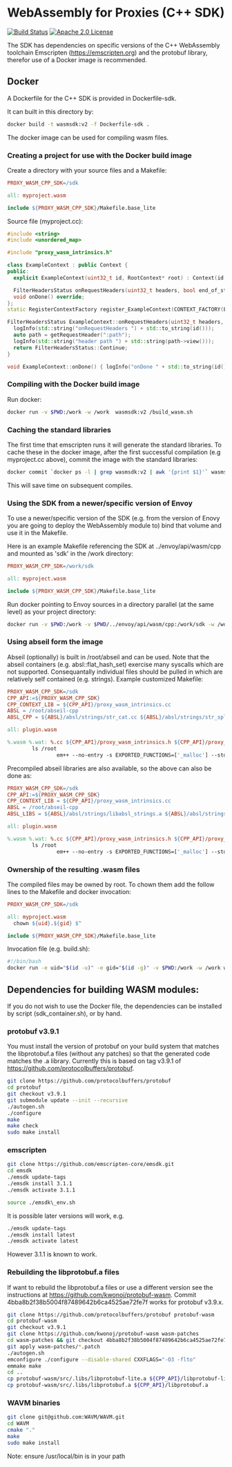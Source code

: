 # WebAssembly for Proxies (C++ SDK)

[![Build Status][build-badge]][build-link]
[![Apache 2.0 License][license-badge]][license-link]

The SDK has dependencies on specific versions of the C++ WebAssembly toolchain Emscripten (https://emscripten.org) and the protobuf library, therefor use of a Docker image is recommended.

## Docker

A Dockerfile for the C++ SDK is provided in Dockerfile-sdk.

It can built in this directory by:

```bash
docker build -t wasmsdk:v2 -f Dockerfile-sdk .
```

The docker image can be used for compiling wasm files.

### Creating a project for use with the Docker build image

Create a directory with your source files and a Makefile:

```makefile
PROXY_WASM_CPP_SDK=/sdk

all: myproject.wasm

include ${PROXY_WASM_CPP_SDK}/Makefile.base_lite
```

Source file (myproject.cc):

```c++
#include <string>
#include <unordered_map>

#include "proxy_wasm_intrinsics.h"

class ExampleContext : public Context {
public:
  explicit ExampleContext(uint32_t id, RootContext* root) : Context(id, root) {}

  FilterHeadersStatus onRequestHeaders(uint32_t headers, bool end_of_stream) override;
  void onDone() override;
};
static RegisterContextFactory register_ExampleContext(CONTEXT_FACTORY(ExampleContext));

FilterHeadersStatus ExampleContext::onRequestHeaders(uint32_t headers, bool end_of_stream) {
  logInfo(std::string("onRequestHeaders ") + std::to_string(id()));
  auto path = getRequestHeader(":path");
  logInfo(std::string("header path ") + std::string(path->view()));
  return FilterHeadersStatus::Continue;
}

void ExampleContext::onDone() { logInfo("onDone " + std::to_string(id())); }
```

### Compiling with the Docker build image

Run docker:

```bash
docker run -v $PWD:/work -w /work  wasmsdk:v2 /build_wasm.sh
```

### Caching the standard libraries

The first time that emscripten runs it will generate the standard libraries.  To cache these in the docker image,
after the first successful compilation (e.g myproject.cc above), commit the image with the standard libraries:

```bash
docker commit `docker ps -l | grep wasmsdk:v2 | awk '{print $1}'` wasmsdk:v2
```

This will save time on subsequent compiles.

### Using the SDK from a newer/specific version of Envoy

To use a newer/specific version of the SDK (e.g. from the version of Enovy you are going to deploy the WebAssembly module to) bind that volume and use it in the Makefile.

Here is an example Makefile referencing the SDK at ../envoy/api/wasm/cpp and mounted as 'sdk' in the /work directory:

```makefile
PROXY_WASM_CPP_SDK=/work/sdk

all: myproject.wasm

include ${PROXY_WASM_CPP_SDK}/Makefile.base_lite
```

Run docker pointing to Envoy sources in a directory parallel (at the same level) as your project directory:

```bash
docker run -v $PWD:/work -v $PWD/../envoy/api/wasm/cpp:/work/sdk -w /work  wasmsdk:v2 bash /build_wasm.sh
```

### Using abseil form the image

Abseil (optionally) is built in /root/abseil and can be used. Note that the abseil containers (e.g. absl::flat\_hash\_set) exercise many syscalls which are not supported. Consequantally individual files should be pulled in which are relatively self contained (e.g. strings). Example customized Makefile:

```makefile
PROXY_WASM_CPP_SDK=/sdk
CPP_API:=${PROXY_WASM_CPP_SDK}
CPP_CONTEXT_LIB = ${CPP_API}/proxy_wasm_intrinsics.cc
ABSL = /root/abseil-cpp
ABSL_CPP = ${ABSL}/absl/strings/str_cat.cc ${ABSL}/absl/strings/str_split.cc ${ABSL}/absl/strings/numbers.cc ${ABSL}/absl/strings/ascii.cc

all: plugin.wasm

%.wasm %.wat: %.cc ${CPP_API}/proxy_wasm_intrinsics.h ${CPP_API}/proxy_wasm_enums.h ${CPP_API}/proxy_wasm_externs.h ${CPP_API}/proxy_wasm_api.h ${CPP_API}/proxy_wasm_intrinsics.js ${CPP_CONTEXT_LIB}
        ls /root
                em++ --no-entry -s EXPORTED_FUNCTIONS=['_malloc'] --std=c++17 -O3 -flto -I${CPP_API} -I${CPP_API}/google/protobuf -I/usr/local/include -I${ABSL} --js-library ${CPP_API}/proxy_wasm_intrinsics.js ${ABSL_CPP} $*.cc ${CPP_API}/proxy_wasm_intrinsics.pb.cc ${CPP_CONTEXT_LIB} ${CPP_API}/libprotobuf.a -o $*.wasm
```

Precompiled abseil libraries are also available, so the above can also be done as:

```makefile
PROXY_WASM_CPP_SDK=/sdk
CPP_API:=${PROXY_WASM_CPP_SDK}
CPP_CONTEXT_LIB = ${CPP_API}/proxy_wasm_intrinsics.cc
ABSL = /root/abseil-cpp
ABSL_LIBS = ${ABSL}/absl/strings/libabsl_strings.a ${ABSL}/absl/strings/libabsl_strings_internal.a  ${ABSL}/absl/strings/libabsl_str_format_internal.a

all: plugin.wasm

%.wasm %.wat: %.cc ${CPP_API}/proxy_wasm_intrinsics.h ${CPP_API}/proxy_wasm_enums.h ${CPP_API}/proxy_wasm_externs.h ${CPP_API}/proxy_wasm_api.h ${CPP_API}/proxy_wasm_intrinsics.js ${CPP_CONTEXT_LIB}
        ls /root
                em++ --no-entry -s EXPORTED_FUNCTIONS=['_malloc'] --std=c++17 -O3 -flto -I${CPP_API} -I${CPP_API}/google/protobuf -I/usr/local/include -I${ABSL} --js-library ${CPP_API}/proxy_wasm_intrinsics.js  $*.cc ${CPP_API}/proxy_wasm_intrinsics.pb.cc ${CPP_CONTEXT_LIB} ${CPP_API}/libprotobuf.a ${ABSL_LIBS} -o $*.wasm
```

### Ownership of the resulting .wasm files

The compiled files may be owned by root.  To chown them add the follow lines to the Makefile and docker invocation:

```makefile
PROXY_WASM_CPP_SDK=/sdk

all: myproject.wasm
  chown ${uid}.${gid} $^

include ${PROXY_WASM_CPP_SDK}/Makefile.base_lite
```

Invocation file (e.g. build.sh):

```bash
#!/bin/bash
docker run -e uid="$(id -u)" -e gid="$(id -g)" -v $PWD:/work -w /work wasmsdk:v2 /build_wasm.sh
```

## Dependencies for building WASM modules:

If you do not wish to use the Docker file, the dependencies can be installed by script (sdk\_container.sh), or by hand.

### protobuf v3.9.1

You must install the version of protobuf on your build system that matches the libprotobuf.a files (without any patches) so that the generated code matches the .a library.  Currently this is based on tag v3.9.1 of https://github.com/protocolbuffers/protobuf.

```bash
git clone https://github.com/protocolbuffers/protobuf
cd protobuf
git checkout v3.9.1
git submodule update --init --recursive
./autogen.sh
./configure
make
make check
sudo make install
```

### emscripten

```bash
git clone https://github.com/emscripten-core/emsdk.git
cd emsdk
./emsdk update-tags
./emsdk install 3.1.1
./emsdk activate 3.1.1

source ./emsdk\_env.sh
```

It is possible later versions will work, e.g.

```bash
./emsdk update-tags
./emsdk install latest
./emsdk activate latest
```

However 3.1.1 is known to work.

### Rebuilding the libprotobuf.a files

If want to rebuild the libprotobuf.a files or use a different version see the instructions at https://github.com/kwonoj/protobuf-wasm. Commit 4bba8b2f38b5004f87489642b6ca4525ae72fe7f works for protobuf v3.9.x.

```bash
git clone https://github.com/protocolbuffers/protobuf protobuf-wasm
cd protobuf-wasm
git checkout v3.9.1
git clone https://github.com/kwonoj/protobuf-wasm wasm-patches
cd wasm-patches && git checkout 4bba8b2f38b5004f87489642b6ca4525ae72fe7f && cd ..
git apply wasm-patches/*.patch
./autogen.sh
emconfigure ./configure --disable-shared CXXFLAGS="-O3 -flto"
emmake make
cd ..
cp protobuf-wasm/src/.libs/libprotobuf-lite.a ${CPP_API}/libprotobuf-lite.a
cp protobuf-wasm/src/.libs/libprotobuf.a ${CPP_API}/libprotobuf.a
```

### WAVM binaries

```bash
git clone git@github.com:WAVM/WAVM.git
cd WAVM
cmake "."
make
sudo make install
```

Note: ensure /usr/local/bin is in your path


[build-badge]: https://github.com/proxy-wasm/proxy-wasm-cpp-sdk/workflows/C++/badge.svg?branch=master
[build-link]: https://github.com/proxy-wasm/proxy-wasm-cpp-sdk/actions?query=workflow%3AC%2B%2B+branch%3Amaster
[license-badge]: https://img.shields.io/github/license/proxy-wasm/proxy-wasm-cpp-sdk
[license-link]: https://github.com/proxy-wasm/proxy-wasm-cpp-sdk/blob/master/LICENSE
